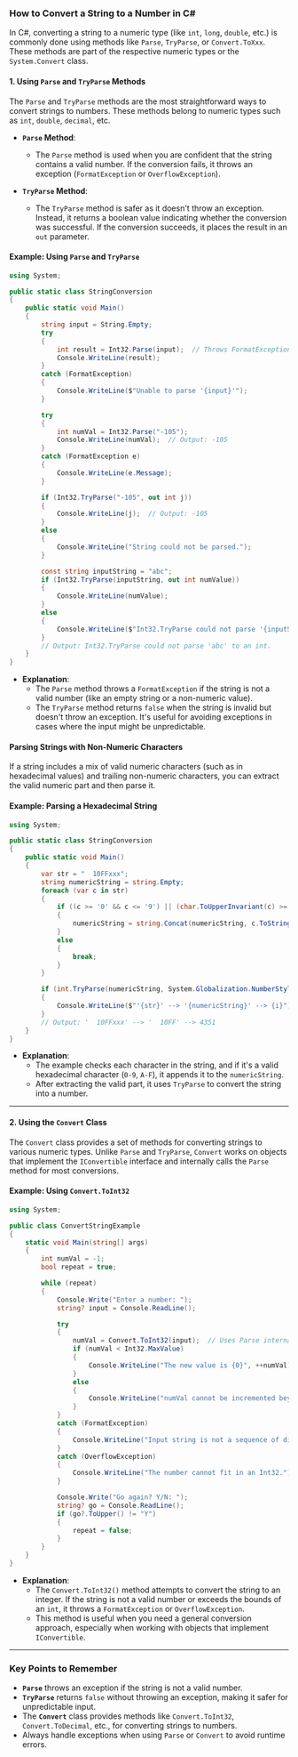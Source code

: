### **How to Convert a String to a Number in C#**

In C#, converting a string to a numeric type (like `int`, `long`, `double`, etc.) is commonly done using methods like `Parse`, `TryParse`, or `Convert.ToXxx`. These methods are part of the respective numeric types or the `System.Convert` class.

#### **1. Using `Parse` and `TryParse` Methods**

The `Parse` and `TryParse` methods are the most straightforward ways to convert strings to numbers. These methods belong to numeric types such as `int`, `double`, `decimal`, etc.

- **`Parse` Method**: 
  - The `Parse` method is used when you are confident that the string contains a valid number. If the conversion fails, it throws an exception (`FormatException` or `OverflowException`).
  
- **`TryParse` Method**: 
  - The `TryParse` method is safer as it doesn't throw an exception. Instead, it returns a boolean value indicating whether the conversion was successful. If the conversion succeeds, it places the result in an `out` parameter.

#### **Example: Using `Parse` and `TryParse`**

```csharp
using System;

public static class StringConversion
{
    public static void Main()
    {
        string input = String.Empty;
        try
        {
            int result = Int32.Parse(input);  // Throws FormatException if input is empty
            Console.WriteLine(result);
        }
        catch (FormatException)
        {
            Console.WriteLine($"Unable to parse '{input}'");
        }

        try
        {
            int numVal = Int32.Parse("-105");
            Console.WriteLine(numVal);  // Output: -105
        }
        catch (FormatException e)
        {
            Console.WriteLine(e.Message);
        }

        if (Int32.TryParse("-105", out int j))
        {
            Console.WriteLine(j);  // Output: -105
        }
        else
        {
            Console.WriteLine("String could not be parsed.");
        }

        const string inputString = "abc";
        if (Int32.TryParse(inputString, out int numValue))
        {
            Console.WriteLine(numValue);
        }
        else
        {
            Console.WriteLine($"Int32.TryParse could not parse '{inputString}' to an int.");
        }
        // Output: Int32.TryParse could not parse 'abc' to an int.
    }
}
```

- **Explanation**:
  - The `Parse` method throws a `FormatException` if the string is not a valid number (like an empty string or a non-numeric value).
  - The `TryParse` method returns `false` when the string is invalid but doesn't throw an exception. It's useful for avoiding exceptions in cases where the input might be unpredictable.

#### **Parsing Strings with Non-Numeric Characters**

If a string includes a mix of valid numeric characters (such as in hexadecimal values) and trailing non-numeric characters, you can extract the valid numeric part and then parse it.

#### **Example: Parsing a Hexadecimal String**

```csharp
using System;

public static class StringConversion
{
    public static void Main()
    {
        var str = "  10FFxxx";
        string numericString = string.Empty;
        foreach (var c in str)
        {
            if ((c >= '0' && c <= '9') || (char.ToUpperInvariant(c) >= 'A' && char.ToUpperInvariant(c) <= 'F') || c == ' ')
            {
                numericString = string.Concat(numericString, c.ToString());
            }
            else
            {
                break;
            }
        }

        if (int.TryParse(numericString, System.Globalization.NumberStyles.HexNumber, null, out int i))
        {
            Console.WriteLine($"'{str}' --> '{numericString}' --> {i}");
        }
        // Output: '  10FFxxx' --> '  10FF' --> 4351
    }
}
```

- **Explanation**:
  - The example checks each character in the string, and if it's a valid hexadecimal character (`0-9`, `A-F`), it appends it to the `numericString`. 
  - After extracting the valid part, it uses `TryParse` to convert the string into a number.

---

#### **2. Using the `Convert` Class**

The `Convert` class provides a set of methods for converting strings to various numeric types. Unlike `Parse` and `TryParse`, `Convert` works on objects that implement the `IConvertible` interface and internally calls the `Parse` method for most conversions.

#### **Example: Using `Convert.ToInt32`**

```csharp
using System;

public class ConvertStringExample
{
    static void Main(string[] args)
    {
        int numVal = -1;
        bool repeat = true;

        while (repeat)
        {
            Console.Write("Enter a number: ");
            string? input = Console.ReadLine();

            try
            {
                numVal = Convert.ToInt32(input);  // Uses Parse internally
                if (numVal < Int32.MaxValue)
                {
                    Console.WriteLine("The new value is {0}", ++numVal);
                }
                else
                {
                    Console.WriteLine("numVal cannot be incremented beyond its current value");
                }
            }
            catch (FormatException)
            {
                Console.WriteLine("Input string is not a sequence of digits.");
            }
            catch (OverflowException)
            {
                Console.WriteLine("The number cannot fit in an Int32.");
            }

            Console.Write("Go again? Y/N: ");
            string? go = Console.ReadLine();
            if (go?.ToUpper() != "Y")
            {
                repeat = false;
            }
        }
    }
}
```

- **Explanation**:
  - The `Convert.ToInt32()` method attempts to convert the string to an integer. If the string is not a valid number or exceeds the bounds of an `int`, it throws a `FormatException` or `OverflowException`.
  - This method is useful when you need a general conversion approach, especially when working with objects that implement `IConvertible`.

---

### **Key Points to Remember**
- **`Parse`** throws an exception if the string is not a valid number.
- **`TryParse`** returns `false` without throwing an exception, making it safer for unpredictable input.
- The **`Convert`** class provides methods like `Convert.ToInt32`, `Convert.ToDecimal`, etc., for converting strings to numbers.
- Always handle exceptions when using `Parse` or `Convert` to avoid runtime errors.
